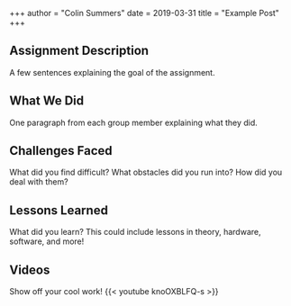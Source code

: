 +++
author = "Colin Summers"
date = 2019-03-31
title = "Example Post"
+++

## Assignment Description
A few sentences explaining the goal of the assignment.

## What We Did
One paragraph from each group member explaining what they did.

## Challenges Faced
What did you find difficult? What obstacles did you run into? How did you deal with them?

## Lessons Learned
What did you learn? This could include lessons in theory, hardware, software, and more!

## Videos
Show off your cool work!
{{< youtube knoOXBLFQ-s >}}
